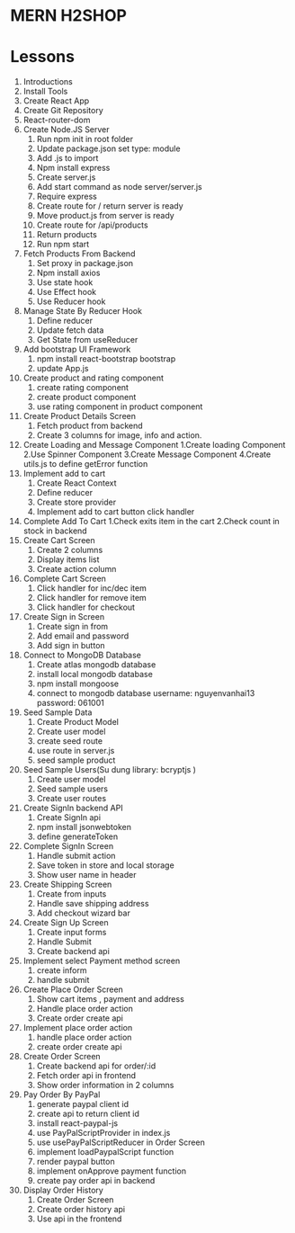 # MERN H2SHOP

# Lessons

1.  Introductions
2.  Install Tools
3.  Create React App
4.  Create Git Repository
5.  React-router-dom
6.  Create Node.JS Server
    1.  Run npm init in root folder
    2.  Update package.json set type: module
    3.  Add .js to import
    4.  Npm install express
    5.  Create server.js
    6.  Add start command as node server/server.js
    7.  Require express
    8.  Create route for / return server is ready
    9.  Move product.js from server is ready
    10. Create route for /api/products
    11. Return products
    12. Run npm start
7.  Fetch Products From Backend
    1.  Set proxy in package.json
    2.  Npm install axios
    3.  Use state hook
    4.  Use Effect hook
    5.  Use Reducer hook
8.  Manage State By Reducer Hook
    1.  Define reducer
    2.  Update fetch data
    3.  Get State from useReducer
9.  Add bootstrap UI Framework
    1. npm install react-bootstrap bootstrap
    2. update App.js
10. Create product and rating component
    1.  create rating component
    2.  create product component
    3.  use rating component in product component
11. Create Product Details Screen
    1.  Fetch product from backend
    2.  Create 3 columns for image, info and action.
12. Create Loading and Message Component
    1.Create loading Component
    2.Use Spinner Component
    3.Create Message Component
    4.Create utils.js to define getError function
13. Implement add to cart
    1. Create React Context
    2. Define reducer
    3. Create store provider
    4. Implement add to cart button click handler
14. Complete Add To Cart
    1.Check exits item in the cart
    2.Check count in stock in backend
15. Create Cart Screen
    1. Create 2 columns
    2. Display items list
    3. Create action column
16. Complete Cart Screen
    1. Click handler for inc/dec item
    2. Click handler for remove item
    3. Click handler for checkout
17. Create Sign in Screen
    1. Create sign in from
    2. Add email and password
    3. Add sign in button
18. Connect to MongoDB Database
    1. Create atlas mongodb database
    2. install local mongodb database
    3. npm install mongoose
    4. connect to mongodb database
       username: nguyenvanhai13
       password: 061001
19. Seed Sample Data
    1. Create Product Model
    2. Create user model
    3. create seed route
    4. use route in server.js
    5. seed sample product
20. Seed Sample Users(Su dung library: bcryptjs )
    1. Create user model
    2. Seed sample users
    3. Create user routes
21. Create SignIn backend API
    1. Create SignIn api
    2. npm install jsonwebtoken
    3. define generateToken
22. Complete SignIn Screen
    1. Handle submit action
    2. Save token in store and local storage
    3. Show user name in header
23. Create Shipping Screen
    1. Create from inputs
    2. Handle save shipping address
    3. Add checkout wizard bar
24. Create Sign Up Screen
    1. Create input forms
    2. Handle Submit
    3. Create backend api
25. Implement select Payment method screen
    1. create inform
    2. handle submit
26. Create Place Order Screen
    1. Show cart items , payment and address
    2. Handle place order action
    3. Create order create api
27. Implement place order action
    1. handle place order action
    2. create order create api
28. Create Order Screen
    1. Create backend api for order/:id
    2. Fetch order api in frontend
    3. Show order information in 2 columns
29. Pay Order By PayPal
    1. generate paypal client id
    2. create api to return client id
    3. install react-paypal-js
    4. use PayPalScriptProvider in index.js
    5. use usePayPalScriptReducer in Order Screen
    6. implement loadPaypalScript function
    7. render paypal button
    8. implement onApprove payment function
    9. create pay order api in backend
30. Display Order History
    1. Create Order Screen
    2. Create order history api
    3. Use api in the frontend
